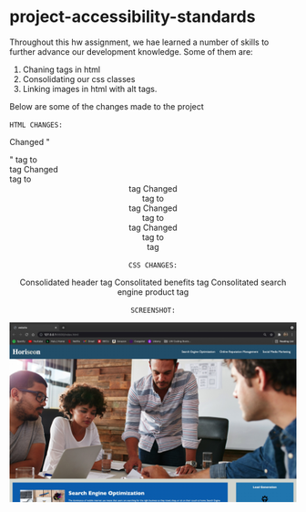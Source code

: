 # project-accessibility-standards

Throughout this hw assignment, we hae learned a number of skills to further advance our development knowledge. Some of them are:

1. Chaning tags in html
2. Consolidating our css classes
3. Linking images in html with alt tags.

Below are some of the changes made to the project

`HTML CHANGES:`

Changed "<div>" tag to <nav> tag
Changed <div> tag to <header> tag
Changed <div> tag to <article> tag
Changed <div> tag to <aside> tag
Changed <div> tag to <section> tag

`CSS CHANGES:`

Consolidated header tag
Consolitated benefits tag
Consolitated search engine product tag

`SCREENSHOT:`

![image](https://github.com/NateWalchenbach/project-accessibility-standards/blob/main/Screenshot.jpg?raw=true)
